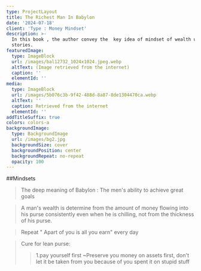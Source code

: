 ```yaml
---
type: ProjectLayout
title: The Richest Man In Babylon
date: '2024-07-18'
client: 'Type : Money Mindset'
description: >-
  In this book , the author convey the  key idea of mindset of wealth using
  stories.
featuredImage:
  type: ImageBlock
  url: /images/bal12732_1024x1024.jpeg.webp
  altText: (Image retrieved from the internet)
  caption: ''
  elementId: ''
media:
  type: ImageBlock
  url: /images/5b076c3b-9f42-488d-8a87-8de1304470ca.webp
  altText: ''
  caption: Retrieved from the internet
  elementId: ''
addTitleSuffix: true
colors: colors-a
backgroundImage:
  type: BackgroundImage
  url: /images/bg2.jpg
  backgroundSize: cover
  backgroundPosition: center
  backgroundRepeat: no-repeat
  opacity: 100
---
```

##Mindsets
>The deep meaning of Babylon : The men's ability to achieve great goals

>A man's wealth is determine from the amount of money flowing into his purse consistently even when he is chilling, not from the thickness of his purse.

>Repeat " Apart of you is all you earn" every day

>Cure for lean purse:
>>1.pay yourself first
>>~Preserve you money on assets first, don't let it be taken from you because of you spent it on stupid stuff
